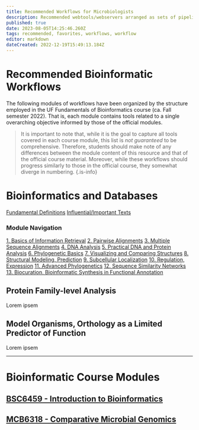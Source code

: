 ```yaml
---
title: Recommended Workflows for Microbiologists
description: Recommended webtools/webservers arranged as sets of pipelines designed to improve accessibility, reproducibility, and useability of bioinformatics approaches with the experimental microbiologist in mind.
published: true
date: 2023-08-05T14:25:46.260Z
tags: recommended, favorites, workflows, workflow
editor: markdown
dateCreated: 2022-12-19T15:49:13.184Z
---
```


# Recommended Bioinformatic Workflows
The following modules of workflows have been organized by the structure employed in the UF Fundamentals of Bioinformatics course (ca. Fall semester 2022). That is, each module contains tools related to a single overarching objective informed by those of the official modules. 

> It is important to note that, while it is the goal to capture all tools covered in each course module, this list is *not guaranteed* to be comprehensive. Therefore, students should make note of any differences between the module content of this resource and that of the official course material. Moreover, while these workflows should progress similarly to those in the official course, they somewhat diverge in numbering.
{.is-info}



# Bioinformatics and Databases
[Fundamental Definitions]()
[Influential/Important Texts]()

### Module Navigation
[1. Basics of Information Retrieval]()
[2. Pairwise Alignments]()
[3. Multiple Sequence Alignments]()
[4. DNA Analysis]()
[5. Practical DNA and Protein Analysis]()
[6. Phylogenetic Basics]()
[7. Visualizing and Comparing Structures]()
[8. Structural Modeling, Prediction]()
[9. Subcellular Localization]()
[10. Regulation, Expression]()
[11. Advanced Phylogenetics]()
[12. Sequence Similarity Networks]()
[13. Biocuration, Bioinformatic Synthesis in Functional Annotation]()


## Protein Family-level Analysis
Lorem ipsem
## Model Organisms, Orthology as a Limited Predictor of Function
Lorem ipsem

---

# Bioinformatic Course Modules

## [BSC6459 - Introduction to Bioinformatics]()


## [MCB6318 - Comparative Microbial Genomics](/recommended-workflows/MCB6318)

